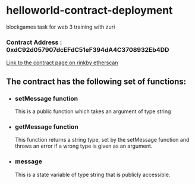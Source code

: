 # helloworld-contract-deployment
blockgames task for web 3 training with zuri


### Contract Address :    0xdC92d057907dcEFdC51eF394dA4C3708932Eb4DD

[Link to the contract page on rinkby etherscan](https://rinkeby.etherscan.io/address/0xdc92d057907dcefdc51ef394da4c3708932eb4dd#code)

## The contract has the following set of functions:
* ### setMessage function 
  This is a public function which takes an argument of type string
* ### getMessage function
  This function returns a string type, set by the setMessage function and throws an error if a wrong type is given as an argument.
  
* ### message
  This is a state variable of type string that is publicly accessible.
  
